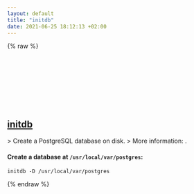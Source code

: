 ```yaml
---
layout: default
title: "initdb"
date: 2021-06-25 18:12:13 +02:00
---
```

{% raw %}
<h2 id="initdb">
  <a href="/en/common/initdb.html">initdb</a> <a href="#initdb"><svg class="icon">
    <use href="/assets/images/unicode_sprite.svg#link" />
  </svg></a>
</h2>
> Create a PostgreSQL database on disk.
> More information: <https://www.postgresql.org/docs/9.5/app-initdb.html>.

#### Create a database at `/usr/local/var/postgres`:
```shell
initdb -D /usr/local/var/postgres
```
{% endraw %}